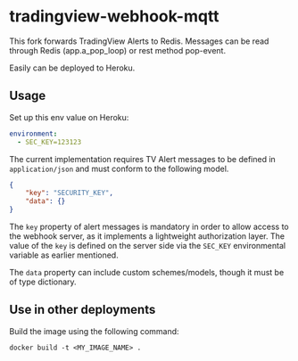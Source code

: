 # tradingview-webhook-mqtt

This fork forwards TradingView Alerts to Redis.
Messages can be read through Redis (app.a_pop_loop) or rest method pop-event.

Easily can be deployed to Heroku.

## Usage

Set up this env value on Heroku:

```yaml
environment:
  - SEC_KEY=123123
```

The current implementation requires TV Alert messages to be defined in `application/json` and must conform to the following model.

```json
{
    "key": "SECURITY_KEY",
    "data": {}
}
```

The `key` property of alert messages is mandatory in order to allow access to
the webhook server, as it implements a lightweight authorization layer. The
value of the `key` is defined on the server side via the `SEC_KEY` environmental
variable as earlier mentioned.

The `data` property can include custom schemes/models, though it must be of type
dictionary.

## Use in other deployments

Build the image using the following command:

```
docker build -t <MY_IMAGE_NAME> .
```
